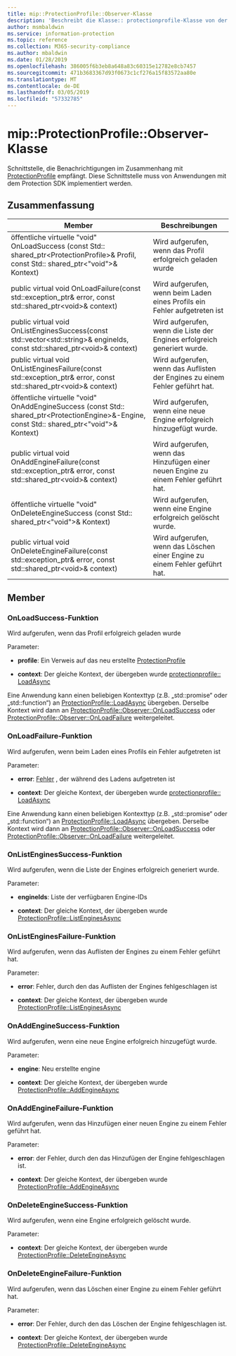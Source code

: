 ```yaml
---
title: mip::ProtectionProfile::Observer-Klasse
description: 'Beschreibt die Klasse:: protectionprofile-Klasse von der Microsoft Information Protection (MIP) SDK.'
author: msmbaldwin
ms.service: information-protection
ms.topic: reference
ms.collection: M365-security-compliance
ms.author: mbaldwin
ms.date: 01/28/2019
ms.openlocfilehash: 386005f6b3eb8a648a83c60315e12782e8cb7457
ms.sourcegitcommit: 471b3683367d93f0673c1cf276a15f83572aa80e
ms.translationtype: MT
ms.contentlocale: de-DE
ms.lasthandoff: 03/05/2019
ms.locfileid: "57332785"
---
```

# <a name="class-mipprotectionprofileobserver"></a>mip::ProtectionProfile::Observer-Klasse 
Schnittstelle, die Benachrichtigungen im Zusammenhang mit [ProtectionProfile](class_mip_protectionprofile.md) empfängt.
Diese Schnittstelle muss von Anwendungen mit dem Protection SDK implementiert werden.
  
## <a name="summary"></a>Zusammenfassung
 Member                        | Beschreibungen                                
--------------------------------|---------------------------------------------
öffentliche virtuelle "void" OnLoadSuccess (const Std:: shared_ptr\<ProtectionProfile\>& Profil, const Std:: shared_ptr\<"void"\>& Kontext)  |  Wird aufgerufen, wenn das Profil erfolgreich geladen wurde
public virtual void OnLoadFailure(const std::exception_ptr& error, const std::shared_ptr\<void\>& context)  |  Wird aufgerufen, wenn beim Laden eines Profils ein Fehler aufgetreten ist
public virtual void OnListEnginesSuccess(const std::vector\<std::string\>& engineIds, const std::shared_ptr\<void\>& context)  |  Wird aufgerufen, wenn die Liste der Engines erfolgreich generiert wurde.
public virtual void OnListEnginesFailure(const std::exception_ptr& error, const std::shared_ptr\<void\>& context)  |  Wird aufgerufen, wenn das Auflisten der Engines zu einem Fehler geführt hat.
öffentliche virtuelle "void" OnAddEngineSuccess (const Std:: shared_ptr\<ProtectionEngine\>&-Engine, const Std:: shared_ptr\<"void"\>& Kontext)  |  Wird aufgerufen, wenn eine neue Engine erfolgreich hinzugefügt wurde.
public virtual void OnAddEngineFailure(const std::exception_ptr& error, const std::shared_ptr\<void\>& context)  |  Wird aufgerufen, wenn das Hinzufügen einer neuen Engine zu einem Fehler geführt hat.
öffentliche virtuelle "void" OnDeleteEngineSuccess (const Std:: shared_ptr\<"void"\>& Kontext)  |  Wird aufgerufen, wenn eine Engine erfolgreich gelöscht wurde.
public virtual void OnDeleteEngineFailure(const std::exception_ptr& error, const std::shared_ptr\<void\>& context)  |  Wird aufgerufen, wenn das Löschen einer Engine zu einem Fehler geführt hat.
  
## <a name="members"></a>Member
  
### <a name="onloadsuccess-function"></a>OnLoadSuccess-Funktion
Wird aufgerufen, wenn das Profil erfolgreich geladen wurde

Parameter:  
* **profile**: Ein Verweis auf das neu erstellte [ProtectionProfile](class_mip_protectionprofile.md)


* **context**: Der gleiche Kontext, der übergeben wurde [protectionprofile:: LoadAsync](class_mip_protectionprofile.md#addengineasync-function)


Eine Anwendung kann einen beliebigen Kontexttyp (z.B. „std::promise“ oder „std::function“) an [ProtectionProfile::LoadAsync](class_mip_protectionprofile.md#addengineasync-function) übergeben. Derselbe Kontext wird dann an [ProtectionProfile::Observer::OnLoadSuccess](class_mip_protectionprofile_observer.md#onloadsuccess-function) oder [ProtectionProfile::Observer::OnLoadFailure](class_mip_protectionprofile_observer.md#onloadfailure-function) weitergeleitet.
  
### <a name="onloadfailure-function"></a>OnLoadFailure-Funktion
Wird aufgerufen, wenn beim Laden eines Profils ein Fehler aufgetreten ist

Parameter:  
* **error**: [Fehler](class_mip_error.md) , der während des Ladens aufgetreten ist 


* **context**: Der gleiche Kontext, der übergeben wurde [protectionprofile:: LoadAsync](class_mip_protectionprofile.md#addengineasync-function)


Eine Anwendung kann einen beliebigen Kontexttyp (z.B. „std::promise“ oder „std::function“) an [ProtectionProfile::LoadAsync](class_mip_protectionprofile.md#addengineasync-function) übergeben. Derselbe Kontext wird dann an [ProtectionProfile::Observer::OnLoadSuccess](class_mip_protectionprofile_observer.md#onloadsuccess-function) oder [ProtectionProfile::Observer::OnLoadFailure](class_mip_protectionprofile_observer.md#onloadfailure-function) weitergeleitet.
  
### <a name="onlistenginessuccess-function"></a>OnListEnginesSuccess-Funktion
Wird aufgerufen, wenn die Liste der Engines erfolgreich generiert wurde.

Parameter:  
* **engineIds**: Liste der verfügbaren Engine-IDs 


* **context**: Der gleiche Kontext, der übergeben wurde [ProtectionProfile::ListEnginesAsync](class_mip_protectionprofile.md#listenginesasync-function)


  
### <a name="onlistenginesfailure-function"></a>OnListEnginesFailure-Funktion
Wird aufgerufen, wenn das Auflisten der Engines zu einem Fehler geführt hat.

Parameter:  
* **error**: Fehler, durch den das Auflisten der Engines fehlgeschlagen ist 


* **context**: Der gleiche Kontext, der übergeben wurde [ProtectionProfile::ListEnginesAsync](class_mip_protectionprofile.md#listenginesasync-function)


  
### <a name="onaddenginesuccess-function"></a>OnAddEngineSuccess-Funktion
Wird aufgerufen, wenn eine neue Engine erfolgreich hinzugefügt wurde.

Parameter:  
* **engine**: Neu erstellte engine 


* **context**: Der gleiche Kontext, der übergeben wurde [ProtectionProfile::AddEngineAsync](class_mip_protectionprofile.md#addengineasync-function)


  
### <a name="onaddenginefailure-function"></a>OnAddEngineFailure-Funktion
Wird aufgerufen, wenn das Hinzufügen einer neuen Engine zu einem Fehler geführt hat.

Parameter:  
* **error**: der Fehler, durch den das Hinzufügen der Engine fehlgeschlagen ist. 


* **context**: Der gleiche Kontext, der übergeben wurde [ProtectionProfile::AddEngineAsync](class_mip_protectionprofile.md#addengineasync-function)


  
### <a name="ondeleteenginesuccess-function"></a>OnDeleteEngineSuccess-Funktion
Wird aufgerufen, wenn eine Engine erfolgreich gelöscht wurde.

Parameter:  
* **context**: Der gleiche Kontext, der übergeben wurde [ProtectionProfile::DeleteEngineAsync](class_mip_protectionprofile.md#deleteengineasync-function)


  
### <a name="ondeleteenginefailure-function"></a>OnDeleteEngineFailure-Funktion
Wird aufgerufen, wenn das Löschen einer Engine zu einem Fehler geführt hat.

Parameter:  
* **error**: Der Fehler, durch den das Löschen der Engine fehlgeschlagen ist. 


* **context**: Der gleiche Kontext, der übergeben wurde [ProtectionProfile::DeleteEngineAsync](class_mip_protectionprofile.md#deleteengineasync-function)

